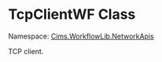 # TcpClientWF Class 

Namespace: [Cims.WorkflowLib.NetworkApis](Cims.WorkflowLib.NetworkApis.md)

TCP client.

